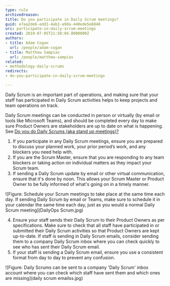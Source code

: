 ```yaml
---
type: rule
archivedreason: 
title: Do you participate in Daily Scrum meetings?
guid: e7aa2de6-edd1-4ab1-a9da-440ede5e6848
uri: participate-in-daily-scrum-meetings
created: 2019-07-05T21:50:04.0000000Z
authors:
- title: Adam Cogan
  url: /people/adam-cogan
- title: Matthew Sampias
  url: /people/matthew-sampias
related: 
- methodology-daily-scrums
redirects:
- do-you-participate-in-daily-scrum-meetings

---
```


Daily Scrum is an important part of operations, and making sure that your staff has participated in Daily Scrum activities helps to keep projects and team operations on track.

Daily Scrum meetings can be conducted in person or virtually (by email or tools like Microsoft Teams), and should be completed every day to make sure Product Owners are stakeholders are up to date on what is happening. See [Do you do Daily Scrums (aka stand up meetings)?](/methodology-daily-scrums)

<!--endintro-->

1. If you participate in any Daily Scrum meetings, ensure you are prepared to discuss your planned work, your prior period’s work, and any blockers you need help with.
2. If you are the Scrum Master, ensure that you are responding to any team blockers or taking action on individual matters as they impact your Scrum team.
3. If sending a Daily Scrum update by email or other virtual communication, ensure that it's done by noon. This allows your Scrum Master or Product Owner to be fully informed of what's going on in a timely manner. 

![Figure: Schedule your Scrum meetings to take place at the same time each day. If sending Daily Scrum by email or Teams, make sure to schedule it in your calendar the same time each day, just as you would a normal Daily Scrum meeting](DailyOps Scrum.jpg)  

4. Ensure your staff sends their Daily Scrum to their Product Owners as per specifications. Make sure to check that all staff have participated in or submitted their Daily Scrum activities so that Product Owners are kept up-to-date. If staff is sending in Daily Scrum emails, consider sending them to a company Daily Scrum inbox where you can check quickly to see who has sent their Daily Scrum email.
5. If your staff is sending a Daily Scrum email, ensure you use a consistent format from day to day to prevent any confusion.
   
![Figure: Daily Scrums can be sent to a company 'Daily Scrum' inbox account where you can check which staff have sent them and which ones are missing](daily scrum emailss.jpg)
